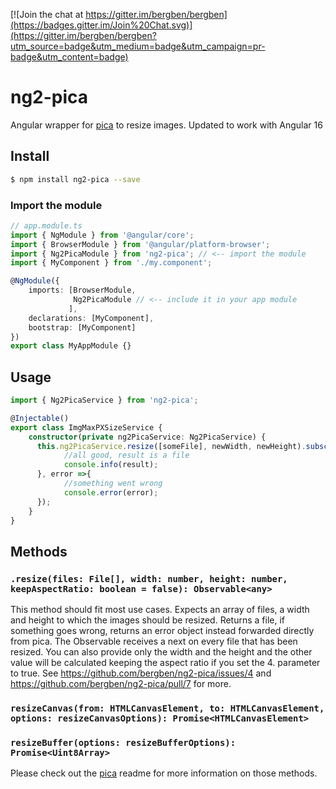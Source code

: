 [![Join the chat at https://gitter.im/bergben/bergben](https://badges.gitter.im/Join%20Chat.svg)](https://gitter.im/bergben/bergben?utm_source=badge&utm_medium=badge&utm_campaign=pr-badge&utm_content=badge)

# ng2-pica
Angular wrapper for <a href="https://github.com/nodeca/pica">pica</a> to resize images.
Updated to work with Angular 16 

## Install
```bash
$ npm install ng2-pica --save
```

### Import the module
```TypeScript
// app.module.ts
import { NgModule } from '@angular/core';
import { BrowserModule } from '@angular/platform-browser';
import { Ng2PicaModule } from 'ng2-pica'; // <-- import the module
import { MyComponent } from './my.component';

@NgModule({
    imports: [BrowserModule,
              Ng2PicaModule // <-- include it in your app module
             ],
    declarations: [MyComponent],  
    bootstrap: [MyComponent]
})
export class MyAppModule {}
```
## Usage
```TypeScript
import { Ng2PicaService } from 'ng2-pica';

@Injectable()
export class ImgMaxPXSizeService {
    constructor(private ng2PicaService: Ng2PicaService) {
      this.ng2PicaService.resize([someFile], newWidth, newHeight).subscribe((result)=>{
            //all good, result is a file
            console.info(result);
      }, error =>{
            //something went wrong 
            console.error(error);
      });
    }
}
```

## Methods

### `.resize(files: File[], width: number, height: number, keepAspectRatio: boolean = false): Observable<any>`
This method should fit most use cases. Expects an array of files, a width and height to which the images should be resized. Returns a file, if something goes wrong, returns an error object instead forwarded directly from pica.
The Observable receives a next on every file that has been resized.
You can also provide only the width and the height and the other value will be calculated keeping the aspect ratio if you set the 4. parameter to true. See https://github.com/bergben/ng2-pica/issues/4 and https://github.com/bergben/ng2-pica/pull/7 for more.

### `resizeCanvas(from: HTMLCanvasElement, to: HTMLCanvasElement, options: resizeCanvasOptions): Promise<HTMLCanvasElement>`
### `resizeBuffer(options: resizeBufferOptions): Promise<Uint8Array>`
Please check out the <a href="https://github.com/nodeca/pica">pica</a> readme for more information on those methods.
